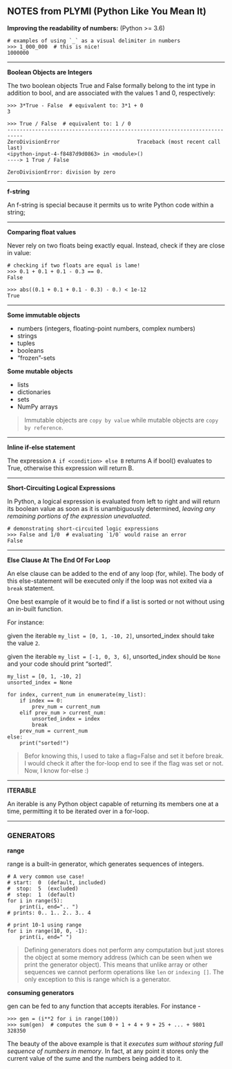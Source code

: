 ## NOTES from PLYMI (Python Like You Mean It)

**Improving the readability of numbers:** (Python >= 3.6)
```
# examples of using `_` as a visual delimiter in numbers
>>> 1_000_000  # this is nice!
1000000
```
-----

**Boolean Objects are Integers**

The two boolean objects True and False formally belong to the int type in addition to bool, and are associated with the values 1 and 0, respectively:
```
>>> 3*True - False  # equivalent to: 3*1 + 0
3

>>> True / False  # equivalent to: 1 / 0
---------------------------------------------------------------------------
ZeroDivisionError                         Traceback (most recent call last)
<ipython-input-4-f8487d9d0863> in <module>()
----> 1 True / False

ZeroDivisionError: division by zero
```
-------

**f-string**

An f-string is special because it permits us to write Python code within a string;

----
**Comparing float values**

Never rely on two floats being exactly equal. Instead, check if they are close in value:
```
# checking if two floats are equal is lame!
>>> 0.1 + 0.1 + 0.1 - 0.3 == 0.
False

>>> abs((0.1 + 0.1 + 0.1 - 0.3) - 0.) < 1e-12
True
```
----
**Some immutable objects**

- numbers (integers, floating-point numbers, complex numbers)
- strings
- tuples
- booleans
- “frozen”-sets

**Some mutable objects**

- lists
- dictionaries
- sets
- NumPy arrays

> Immutable objects are `copy by value` while mutable objects are `copy by reference`.
----
**Inline if-else statement**

The expression `A if <condition> else B` returns A if bool(<condition>) evaluates to True, otherwise this expression will return B.

----
**Short-Circuiting Logical Expressions**

In Python, a logical expression is evaluated from left to right and will return its boolean value as soon as it is unambiguously determined, _leaving any remaining portions of the expression unevaluated_.

```
# demonstrating short-circuited logic expressions
>>> False and 1/0  # evaluating `1/0` would raise an error
False
```

---
**Else Clause At The End Of For Loop**

An else clause can be added to the end of any loop (for, while). The body of this else-statement will be executed only if the loop was not exited via a ``break`` statement.

One best example of it would be to find if a list is sorted or not without using an in-built function.

For instance:

given the iterable `my_list = [0, 1, -10, 2]`, unsorted_index should take the value `2`.

given the iterable `my_list = [-1, 0, 3, 6]`, unsorted_index should be `None` and your code should print “sorted!”.

```
my_list = [0, 1, -10, 2]
unsorted_index = None

for index, current_num in enumerate(my_list):
    if index == 0:
        prev_num = current_num
    elif prev_num > current_num:
        unsorted_index = index
        break
    prev_num = current_num
else:
    print("sorted!")
```

> Befor knowing this, I used to take a flag=False and set it before break. I would check it after the for-loop end to see if the flag was set or not. Now, I know for-else :)

----
**ITERABLE**

An iterable is any Python object capable of returning its members one at a time, permitting it to be iterated over in a for-loop.

----
### GENERATORS

**range**

range is a built-in generator, which generates sequences of integers.

```
# A very common use case!
# start:  0  (default, included)
#  stop:  5  (excluded)
#  step:  1  (default)
for i in range(5):
    print(i, end=".. ")
# prints: 0.. 1.. 2.. 3.. 4
```

```
# print 10-1 using range
for i in range(10, 0, -1):
    print(i, end=" ")
```

> Defining generators does not perform any computation but just stores the object at some memory address (which can be seen when we print the generator object). This means that unlike array or other sequences we cannot perform operations like `len` or `indexing []`. The only exception to this is range which is a generator.

**consuming generators**

gen can be fed to any function that accepts iterables. For instance - 

```
>>> gen = (i**2 for i in range(100))
>>> sum(gen)  # computes the sum 0 + 1 + 4 + 9 + 25 + ... + 9801
328350
```

The beauty of the above example is that it _executes sum without storing full sequence of numbers in memory_. In fact, at any point it stores only the current value of the sume and the numbers being added to it.

